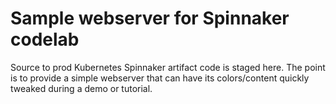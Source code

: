 # Sample webserver for Spinnaker codelab

Source to prod Kubernetes Spinnaker artifact code is staged here. The point is
to provide a simple webserver that can have its colors/content quickly tweaked
during a demo or tutorial.


